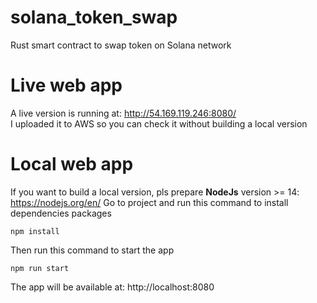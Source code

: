 # solana_token_swap
Rust smart contract to swap token on Solana network

# Live web app
A live version is running at: http://54.169.119.246:8080/ <br />
I uploaded it to AWS so you can check it without building a local version

# Local web app
If you want to build a local version, pls prepare **NodeJs** version >= 14: https://nodejs.org/en/
Go to project and run this command to install dependencies packages
```
npm install
```
Then run this command to start the app
```
npm run start
```
The app will be available at: http://localhost:8080
